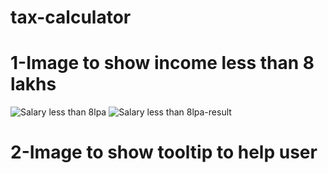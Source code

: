 # tax-calculator
# 1-Image to show income less than 8 lakhs
![Salary less than 8lpa](https://github.com/diksha2798/tax-calculator/assets/161025733/aeceb53b-996c-4606-8938-0b00e2818239)
![Salary less than 8lpa-result](https://github.com/diksha2798/tax-calculator/assets/161025733/fe025fba-bd58-4851-afe7-2c5a316cef1a)
# 2-Image to show tooltip to help user

